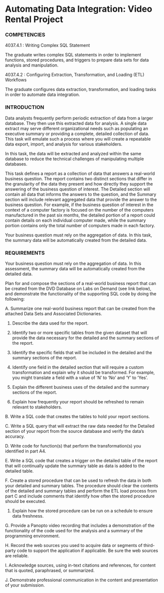 # Automating Data Integration: Video Rental Project
### COMPETENCIES

4037.4.1 : Writing Complex SQL Statement

The graduate writes complex SQL statements in order to implement functions, stored procedures, and triggers to prepare data sets for data analysis and manipulation.

4037.4.2 : Configuring Extraction, Transformation, and Loading (ETL) Workflows

The graduate configures data extraction, transformation, and loading tasks in order to automate data integration.

### INTRODUCTION

Data analysts frequently perform periodic extraction of data from a larger database. They then use this extracted data for analysis. A single data extract may serve different organizational needs such as populating an executive summary or providing a complete, detailed collection of data. This task will emulate such a process where you will create a repeatable data export, import, and analysis for various stakeholders.


In this task, the data will be extracted and analyzed within the same database to reduce the technical challenges of manipulating multiple databases.


This task defines a report as a collection of data that answers a real-world business question. The report contains two distinct sections that differ in the granularity of the data they present and how directly they support the answering of the business question of interest. The Detailed section will contain all data that informs the answers to the question, and the Summary section will include relevant aggregated data that provide the answer to the business question. For example, if the business question of interest in the context of a computer factory is focused on the number of the computers manufactured in the past six months, the detailed portion of a report could contain details on each individual computer made, while the summary portion contains only the total number of computers made in each factory.



Your business question must rely on the aggregation of data. In this task, the summary data will be automatically created from the detailed data.

 ### REQUIREMENTS
 

Your business question must rely on the aggregation of data. In this assessment, the summary data will be automatically created from the detailed data.

Plan for and compose the sections of a real-world business report that can be created from the DVD Database on Labs on Demand (see link below), and demonstrate the functionality of the supporting SQL code by doing the following:
 

A.   Summarize one real-world business report that can be created from the attached Data Sets and Associated Dictionaries. 

1.  Describe the data used for the report.

2.  Identify two or more specific tables from the given dataset that will provide the data necessary for the detailed and the summary sections of the report.

3.  Identify the specific fields that will be included in the detailed and the summary sections of the report. 

4.  Identify one field in the detailed section that will require a custom transformation and explain why it should be transformed. For example, you might translate a field with a value of ‘N’ to ‘No’ and ‘Y’ to ‘Yes’.

5.  Explain the different business uses of the detailed and the summary sections of the report.

6.  Explain how frequently your report should be refreshed to remain relevant to stakeholders.


B.   Write a SQL code that creates the tables to hold your report sections. 


C.   Write a SQL query that will extract the raw data needed for the Detailed section of your report from the source database and verify the data’s accuracy.
 

D.   Write code for function(s) that perform the transformation(s) you identified in part A4.


E.   Write a SQL code that creates a trigger on the detailed table of the report that will continually update the summary table as data is added to the detailed table.
 

F.   Create a stored procedure that can be used to refresh the data in both your detailed and summary tables. The procedure should clear the contents of the detailed and summary tables and perform the ETL load process from part C and include comments that identify how often the stored procedure should be executed.

1.  Explain how the stored procedure can be run on a schedule to ensure data freshness.


G.   Provide a Panopto video recording that includes a demonstration of the functionality of the code used for the analysis and a summary of the programming environment. 


H.   Record the web sources you used to acquire data or segments of third-party code to support the application if applicable. Be sure the web sources are reliable.
 

I.   Acknowledge sources, using in-text citations and references, for content that is quoted, paraphrased, or summarized.
 

J.   Demonstrate professional communication in the content and presentation of your submission.
